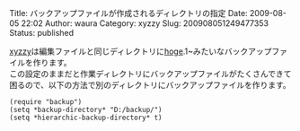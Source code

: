 Title: バックアップファイルが作成されるディレクトリの指定
Date: 2009-08-05 22:02
Author: waura
Category: xyzzy
Slug: 200908051249477353
Status: published

[xyzzy](http://d.hatena.ne.jp/keyword/xyzzy)は編集ファイルと同じディレクトリに[hoge](http://d.hatena.ne.jp/keyword/hoge).1~みたいなバックアップファイルを作ります。  
この設定のままだと作業ディレクトリにバックアップファイルがたくさんできて困るので、以下の方法で別のディレクトリにバックアップファイルを作ります。

    (require "backup")
    (setq *backup-directory* "D:/backup/")
    (setq *hierarchic-backup-directory* t)
